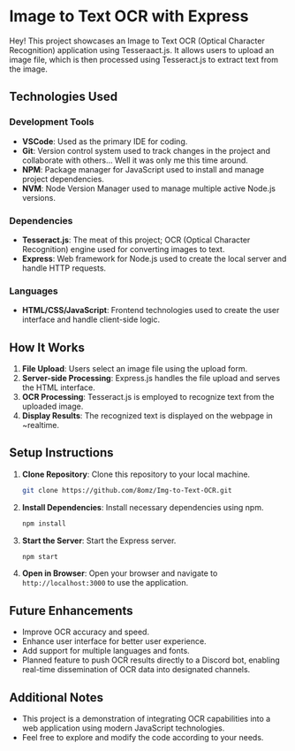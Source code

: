 # Image to Text OCR with Express

Hey! This project showcases an Image to Text OCR (Optical Character Recognition) application using Tesseraact.js. It allows users to upload an image file, which is then processed using Tesseract.js to extract text from the image.

## Technologies Used

### Development Tools
- **VSCode**: Used as the primary IDE for coding.
- **Git**: Version control system used to track changes in the project and collaborate with others... Well it was only me this time around.
- **NPM**: Package manager for JavaScript used to install and manage project dependencies.
- **NVM**: Node Version Manager used to manage multiple active Node.js versions.

### Dependencies
- **Tesseract.js**: The meat of this project; OCR (Optical Character Recognition) engine used for converting images to text.
- **Express**: Web framework for Node.js used to create the local server and handle HTTP requests.

### Languages
- **HTML/CSS/JavaScript**: Frontend technologies used to create the user interface and handle client-side logic.

## How It Works

1. **File Upload**: Users select an image file using the upload form.
2. **Server-side Processing**: Express.js handles the file upload and serves the HTML interface.
3. **OCR Processing**: Tesseract.js is employed to recognize text from the uploaded image.
4. **Display Results**: The recognized text is displayed on the webpage in ~realtime.

## Setup Instructions

1. **Clone Repository**: Clone this repository to your local machine.
   ```bash
   git clone https://github.com/8omz/Img-to-Text-OCR.git
   ```

2. **Install Dependencies**: Install necessary dependencies using npm.
   ```bash
   npm install
   ```

3. **Start the Server**: Start the Express server.
   ```bash
   npm start
   ```

4. **Open in Browser**: Open your browser and navigate to `http://localhost:3000` to use the application.

## Future Enhancements

- Improve OCR accuracy and speed.
- Enhance user interface for better user experience.
- Add support for multiple languages and fonts.
- Planned feature to push OCR results directly to a Discord bot, enabling real-time dissemination of OCR data into designated channels.

## Additional Notes

- This project is a demonstration of integrating OCR capabilities into a web application using modern JavaScript technologies.
- Feel free to explore and modify the code according to your needs.
